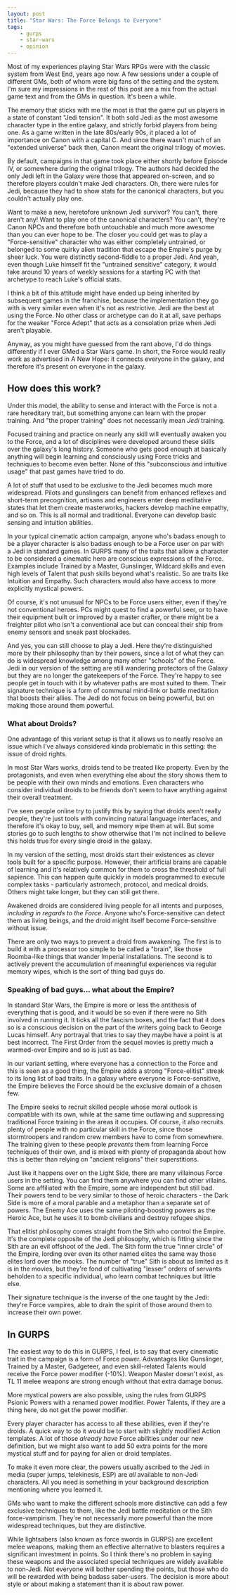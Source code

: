```yaml
---
layout: post
title: "Star Wars: The Force Belongs to Everyone"
tags:
    - gurps
    - star-wars
    - opinion
---
```


Most of my experiences playing Star Wars RPGs were with the classic system from
West End, years ago now. A few sessions under a couple of different GMs, both of
whom were big fans of the setting and the system. I'm sure my impressions in the
rest of this post are a mix from the actual game text and from the GMs in
question. It's been a while.

The memory that sticks with me the most is that the game put us players in a
state of constant "Jedi tension". It both sold Jedi as the most awesome
character type in the entire galaxy, and strictly forbid players from being
one. As a game written in the late 80s/early 90s, it placed a lot of importance
on Canon with a capital C. And since there wasn't much of an "extended universe"
back then, Canon meant the original trilogy of movies.

By default, campaigns in that game took place either shortly before Episode IV,
or somewhere during the original trilogy. The authors had decided the only Jedi
left in the Galaxy were those that appeared on-screen, and so therefore players
couldn't make Jedi characters. Oh, there were rules for Jedi, because they had
to show stats for the canonical characters, but you couldn't actually play one.

Want to make a new, heretofore unknown Jedi survivor? You can't, there aren't
any! Want to play one of the canonical characters? You can't, they're Canon NPCs
and therefore both untouchable and much more awesome than you can ever hope to
be. The closer you could get was to play a "Force-sensitive" character who was
either completely untrained, or belonged to some quirky alien tradition that
escape the Empire's purge by sheer luck. You were distinctly second-fiddle to a
proper Jedi. And yeah, even though Luke himself fit the "untrained sensitive"
category, it would take around 10 years of weekly sessions for a starting PC
with that archetype to reach Luke's official stats.

I think a bit of this attitude might have ended up being inherited by subsequent
games in the franchise, because the implementation they go with is very similar
even when it's not as restrictive. Jedi are the best at using the Force. No
other class or archetype can do it at all, save perhaps for the weaker "Force
Adept" that acts as a consolation prize when Jedi aren't playable.

Anyway, as you might have guessed from the rant above, I'd do things differently
if I ever GMed a Star Wars game. In short, the Force would really work as
advertised in A New Hope: it connects everyone in the galaxy, and therefore it's
present on everyone in the galaxy.

## How does this work?

Under this model, the ability to sense and interact with the Force is not a rare
hereditary trait, but something anyone can learn with the proper training. And
"the proper training" does not necessarily mean _Jedi_ training.

Focused training and practice on nearly any skill will eventually awaken you to
the Force, and a lot of disciplines were developed around these skills over the
galaxy's long history. Someone who gets good enough at basically anything will
begin learning and consciously using Force tricks and techniques to become even
better. None of this "subconscious and intuitive usage" that past games have
tried to do.

A lot of stuff that used to be exclusive to the Jedi becomes much more
widespread. Pilots and gunslingers can benefit from enhanced reflexes and
short-term precognition, artisans and engineers enter deep meditative states
that let them create masterworks, hackers develop machine empathy, and so
on. This is all normal and traditional. Everyone can develop basic sensing and
intuition abilities.

In your typical cinematic action campaign, anyone who's badass enough to be a
player character is also badass enough to be a Force user on par with a Jedi in
standard games. In GURPS many of the traits that allow a character to be
considered a cinematic hero are conscious expressions of the Force. Examples
include Trained by a Master, Gunslinger, Wildcard skills and even high levels of
Talent that push skills beyond what's realistic. So are traits like Intuition
and Empathy. Such characters would also have access to more explicitly mystical
powers.

Of course, it's not unusual for NPCs to be Force users either, even if they're
not conventional heroes. PCs might quest to find a powerful seer, or to have
their equipment built or improved by a master crafter, or there might be a
freighter pilot who isn't a conventional ace but can conceal their ship from
enemy sensors and sneak past blockades.

And yes, you can still choose to play a Jedi. Here they're distinguished more by
their philosophy than by their powers, since a lot of what they can do is
widespread knowledge among many other "schools" of the Force. Jedi in our
version of the setting are still wandering protectors of the Galaxy but they are
no longer the gatekeepers of the Force. They're happy to see people get in touch
with it by whatever paths are most suited to them. Their signature technique is
a form of communal mind-link or battle meditation that boosts their allies. The
Jedi do not focus on being powerful, but on making those around them powerful.

### What about Droids?

One advantage of this variant setup is that it allows us to neatly resolve an
issue which I've always considered kinda problematic in this setting: the issue
of droid rights.

In most Star Wars works, droids tend to be treated like property. Even by the
protagonists, and even when everything else about the story shows them to be
people with their own minds and emotions. Even characters who consider
individual droids to be friends don't seem to have anything against their
overall treatment.

I've seen people online try to justify this by saying that droids aren't really
people, they're just tools with convincing natural language interfaces, and
therefore it's okay to buy, sell, and memory wipe them at will. But some stories
go to such lengths to show otherwise that I'm not inclined to believe this holds
true for every single droid in the galaxy.

In my version of the setting, most droids start their existences as clever tools
built for a specific purpose. However, their artificial brains are capable of
learning and it's relatively common for them to cross the threshold of full
sapience. This can happen quite quickly in models programmed to execute complex
tasks - particularly astromech, protocol, and medical droids. Others might take
longer, but they can still get there.

Awakened droids are considered living people for all intents and purposes,
_including in regards to the Force_. Anyone who's Force-sensitive can detect
them as living beings, and the droid might itself become Force-sensitive without
issue.

There are only two ways to prevent a droid from awakening. The first is to build
it with a processor too simple to be called a "brain", like those Roomba-like
things that wander Imperial installations. The second is to actively prevent the
accumulation of meaningful experiences via regular memory wipes, which is the
sort of thing bad guys do.

### Speaking of bad guys... what about the Empire?

In standard Star Wars, the Empire is more or less the antithesis of everything
that is good, and it would be so even if there were no Sith involved in running
it. It ticks all the fascism boxes, and the fact that it does so is a conscious
decision on the part of the writers going back to George Lucas himself. Any
portrayal that tries to say they maybe have a point is at best incorrect. The
First Order from the sequel movies is pretty much a warmed-over Empire and so is
just as bad.

In our variant setting, where everyone has a connection to the Force and this is
seen as a good thing, the Empire adds a strong "Force-elitist" streak to its
long list of bad traits. In a galaxy where everyone is Force-sensitive, the
Empire believes the Force should be the exclusive domain of a chosen few.

The Empire seeks to recruit skilled people whose moral outlook is compatible
with its own, while at the same time outlawing and suppressing traditional Force
training in the areas it occupies. Of course, it also recruits plenty of people
with no particular skill in the Force, since those stormtroopers and random crew
members have to come from somewhere. The training given to these people
_prevents_ them from learning Force techniques of their own, and is mixed with
plenty of propaganda about how this is better than relying on "ancient
religions" their superstitions.

Just like it happens over on the Light Side, there are many villainous Force
users in the setting. You can find them anywhere you can find other
villains. Some are affiliated with the Empire, some are independent but still
bad. Their powers tend to be very similar to those of heroic characters - the
Dark Side is more of a moral parable and a metaphor than a separate set of
powers. The Enemy Ace uses the same piloting-boosting powers as the Heroic Ace,
but he uses it to bomb civilians and destroy refugee ships.

That elitist philosophy comes straight from the Sith who control the
Empire. It's the complete opposite of the Jedi philosophy, which is fitting
since the Sith are an evil offshoot of the Jedi. The Sith form the true "inner
circle" of the Empire, lording over even its other named elites the same way
those elites lord over the mooks. The number of "true" Sith is about as limited
as it is in the movies, but they're fond of cultivating "lesser" orders of
servants beholden to a specific individual, who learn combat techniques but
little else.

Their signature technique is the inverse of the one taught by the Jedi: they're
Force vampires, able to drain the spirit of those around them to increase their
own power.

## In GURPS

The easiest way to do this in GURPS, I feel, is to say that every cinematic
trait in the campaign is a form of Force power. Advantages like Gunslinger,
Trained by a Master, Gadgeteer, and even skill-related Talents would receive the
Force power modifier (-10%). Weapon Master doesn't exist, as TL 11 melee weapons
are strong enough without that extra damage bonus.

More mystical powers are also possible, using the rules from GURPS Psionic
Powers with a renamed power modifier. Power Talents, if they are a thing here,
do not get the power modifier.

Every player character has access to all these abilities, even if they're
droids. A quick way to do it would be to start with slightly modified Action
templates. A lot of those _already have_ Force abilities under our new
definition, but we might also want to add 50 extra points for the more mystical
stuff and for paying for alien or droid templates.

To make it even more clear, the powers usually ascribed to the Jedi in media
(super jumps, telekinesis, ESP) are _all_ available to non-Jedi characters. All
you need is something in your background description mentioning where you
learned it.

GMs who want to make the different schools more distinctive can add a few
exclusive techniques to them, like the Jedi battle meditation or the Sith
force-vampirism. They're not necessarily more powerful than the more widespread
techniques, but they are distinctive.

While lightsabers (also known as force swords in GURPS) are excellent melee
weapons, making them an effective alternative to blasters requires a significant
investment in points. So I think there's no problem in saying these weapons and
the associated special techniques are widely available to non-Jedi. Not everyone
will bother spending the points, but those who do will be rewarded with being
badass saber-users. The decision is more about style or about making a
statement than it is about raw power.
